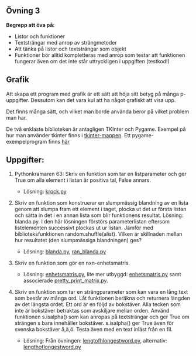 ## Övning 3

**Begrepp att öva på:**

* Listor och funktioner
* Textsträngar med anrop av strängmetoder
* Att tänka på listor och textsträngar som objekt
* Funktioner bör alltid kompletteras med anrop som testar att funktionen fungerar även om det inte står uttryckligen i uppgiften (testkod!)

## Grafik

Att skapa ett program med grafik är ett sätt att höja sitt betyg på många p-uppgifter.
Dessutom kan det vara kul att ha något grafiskt att visa upp.

Det finns många sätt, och vilket man borde använda beror på vilket problem man har.

De två enklaste biblioteken är antagligen TKInter och Pygame. Exempel på hur man använder tkinter finns i
[tkinter-mappen](../tkinter/). Ett pygame-exempelprogram finns [här](../pygame/hornet_example/)

## Uppgifter:

1. Pythonkramaren 63: Skriv en funktion som tar en listparameter och ger True om alla element i listan är positiva tal, False annars.
    * Lösning: [krock.py](ran_krock.py)

2. Skriv en funktion som konstruerar en slumpmässig blandning av en lista genom att slumpa fram ett element i taget, plocka ut det ur första listan och sätta in det i en annan lista som blir funktionens resultat. Lösning: blanda.py. I den här lösningen förstörs parameterlistan eftersom listelementen successivt plockas ut ur listan.
Jämför med biblioteksfunktionen random.shuffle(alist). Vilken är skillnaden mellan hur resultatet (den slumpmässiga blandningen) ges?
    * Lösning: [blanda.py](blanda.py), [ran\_blanda.py](ran_blanda.py)

3. Skriv en funktion som gör en nxn-enhetsmatris.
    * Lösning: [enhetsmatris.py](enhetsmatris.py), lite mer utbyggd: [enhetsmatris.py](ran_enhetsmatris.py) samt associerade [pretty\_print\_matrix.py](pretty_print_matrix.py).
    
4. Skriv en funktion som tar en strängparameter som kan vara en lång text som består av många ord. Låt funktionen beräkna och returnera längden av det längsta ordet. Ett ord är en följd av bokstäver. Alla tecken som inte är bokstäver betraktas som avskiljare mellan orden. Använd funktionen s.isalpha() som kan anropas på textsträngar och ger True om strängen s bara innehåller bokstäver. s.isalpha() ger True även för svenska bokstäver å,ä,ö.  Testa även med en text inläst från en fil.
    * Lösning: Från övningen: [lengtofhlongestword.py](lengtofhlongestword.py), alternativ: [lengthoflongestword.py](ran_lengthoflongestword.py)
